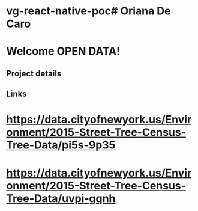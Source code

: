 # vg-react-native-poc# Oriana De Caro

# Welcome OPEN DATA!

## Project details
 
### 

## Links

# https://data.cityofnewyork.us/Environment/2015-Street-Tree-Census-Tree-Data/pi5s-9p35
# https://data.cityofnewyork.us/Environment/2015-Street-Tree-Census-Tree-Data/uvpi-gqnh
